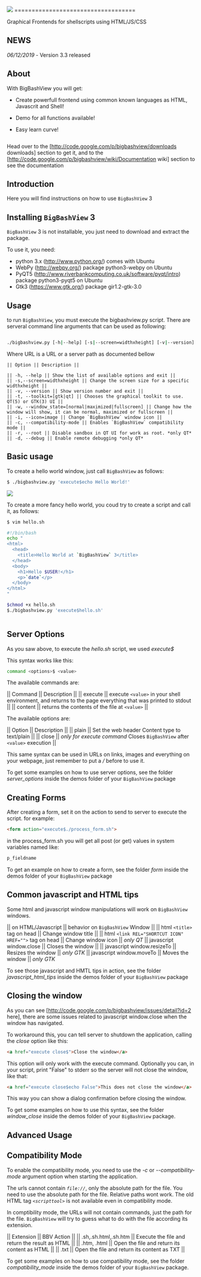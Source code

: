 <img src="https://github.com/biglinux/bigbashview/blob/master/bigbashview/usr/share/bigbashview/demos/documentation_images/bigbashview_logo.png" />
===================================

Graphical Frontends for shellscripts using HTML/JS/CSS

NEWS
----
*06/12/2019* - Version 3.3 released

About
-----

With BigBashView you will get:

  * Create powerfull frontend using common known languages as HTML, Javascrit and Shell!

  * Demo for all functions available!

  * Easy learn curve!

<img src="" />

Head over to the [http://code.google.com/p/bigbashview/downloads downloads] section to get it, and to the [http://code.google.com/p/bigbashview/wiki/Documentation wiki] section to see the documentation

Introduction
------------

Here you will find instructions on how to use `BigBashView` 3


Installing `BigBashView` 3
--------------------------

`BigBashView` 3 is not installable, you just need to download and extract the package.

To use it, you need:
  * python 3.x (http://www.python.org/) comes with Ubuntu
  * WebPy (http://webpy.org/) package python3-webpy on Ubuntu
  * PyQT5 (http://www.riverbankcomputing.co.uk/software/pyqt/intro) package python3-pyqt5 on Ubuntu 
  * Gtk3 (https://www.gtk.org/) package gir1.2-gtk-3.0

Usage
-----

to run `BigBashView`, you must execute the bigbashview.py script.
There are serveral command line arguments that can be used as following:
```bash

./bigbashview.py [-h|--help] [-s|--screen=widthxheight] [-v|--version] [-t|--toolkit=[gtk|qt|]] [-w|--window_state=[normal|maximized|fullscreen]] [-i|--icon image] [-c|--compatibility-mode] [-r|--root] [-d|--debug] URL
```

Where URL is a URL or a server path as documented bellow
```
|| Option || Description ||

|| -h, --help || Show the list of available options and exit ||
|| -s,--screen=widthxheight || Change the screen size for a specific widthxheight ||
|| -v, --version || Show version number and exit ||
|| -t, --toolkit=[gtk|qt] || Chooses the graphical toolkit to use. QT(5) or GTK(3) UI ||
|| -w, --window_state=[normal|maximized|fullscreen] || Change how the window will show, it can be normal, maximized or fullscreen ||
|| -i, --icon=image || Change `BigBashView` window icon ||
|| -c, --compatibility-mode || Enables `BigBashView` compatibility mode ||
|| -r, --root || Disable sandbox in QT UI for work as root. *only QT*
|| -d, --debug || Enable remote debugging *only QT*
```

Basic usage
-----------

To create a hello world window, just call `BigBashView` as follows:
```bash
$ ./bigbashview.py 'execute$echo Hello World!'
```

<img src="https://github.com/thor27/bigbashview/blob/python3/demos/documentation_images/hello01.png" />

To create a more fancy hello world, you coud try to create a script and call it, as follows:
```bash
$ vim hello.sh
```

```bash
#!/bin/bash
echo "
<html>
  <head>
    <title>Hello World at `BigBashView` 3</title>
  </head>
  <body>
    <h1>Hello $USER!</h1>
    <p>`date`</p>
  </body>
</html>
"
```

```bash
$chmod +x hello.sh
$./bigbashview.py 'execute$hello.sh'
```

<img src="" />

Server Options 
---------

As you saw above, to execute the *hello.sh* script, we used *execute$*

This syntax works like this:

```bash
command <options>$ <value>
```

The available commands are:

|| Command || Description ||
|| execute || execute `<value>` in your shell environment, and returns to the page everything that was printed to stdout ||
|| content || returns the contents of the file at `<value>` ||

The available options are:

|| Option || Description ||
|| plain || Set the web header Content type to text/plain ||
|| close || *only for execute command* Closes `BigBashView` after `<value>` execution ||

This same syntax can be used in URLs on links, images and everything on your webpage, just remember to put a */* before to use it.

To get some examples on how to use server options, see the folder *server_options* inside the demos folder of your `BigBashView` package

Creating Forms 
---------

After creating a form, set it on the action to send to server to execute the script. for example:

```html
<form action="execute$./process_form.sh">
```

in the process_form.sh you will get all post (or get) values in system variables named like:

```bash
p_fieldname
```

To get an example on how to create a form, see the folder *form* inside the demos folder of your `BigBashView` package

Common javascript and HTML tips 
---------

Some html and javascript window manipulations will work on `BigBashView` windows.

|| on HTML/Javascript || behavior on `BigBashView` Window ||
|| html `<title>` tag on head || Change window title ||
|| html `<link REL="SHORTCUT ICON" HREF="">` tag on head || Change window icon || *only QT*
|| javascript window.close || Closes the window ||
|| javascript window.resizeTo || Resizes the window || *only GTK*
|| javascript window.moveTo || Moves the window || *only GTK*

To see those javascript and HMTL tips in action, see the folder *javascript_html_tips* inside the demos folder of your `BigBashView` package

Closing the window
------------------

As you can see [http://code.google.com/p/bigbashview/issues/detail?id=2 here], there are some issues related to javascript window.close when the window has navigated.

To workaround this, you can tell server to shutdown the application, calling the *close* option like this:

```html
<a href="execute close$">Close the window</a>
```

This option will only work with the execute command.
Optionally you can, in your script, print "False" to stderr so the server will not close the window, like that:

```html
<a href="execute close$echo False">This does not close the window</a>
```

This way you can show a dialog confirmation before closing the window.

To get some examples on how to use this syntax, see the folder *window_close* inside the demos folder of your `BigBashView` package.

Advanced Usage
--------------

Compatibility Mode
------------------

To enable the compatibility mode, you need to use the *-c* or *--compatibility-mode* argument option when starting the application.

  The urls cannot contain *`file://`*, only the absolute path for the file.
  You need to use the absolute path for the file. Relative paths wont work.
  The old HTML tag *`<scripttool>`* is not available even in compatibility mode.

In comptibility mode, the URLs will not contain commands, just the path for the file. `BigBashView` will try to guess what to do with the file according its extension.

|| Extension || BBV Action ||
|| .sh,.sh.html,.sh.htm || Execute the file and return the result as HTML ||
|| .htm, .html || Open the file and return its content as HTML ||
|| .txt || Open the file and return its content as TXT ||

To get some examples on how to use compatibility mode, see the folder *compatibility_mode* inside the demos folder of your `BigBashView` package.
